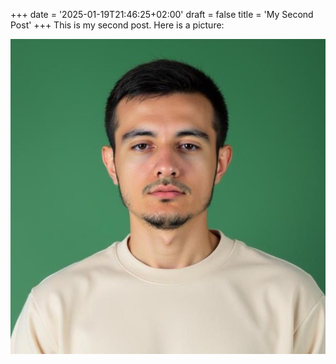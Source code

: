 +++
date = '2025-01-19T21:46:25+02:00'
draft = false
title = 'My Second Post'
+++
This is my second post. Here is a picture:

![My Image](static/images/my-image.jpeg)
